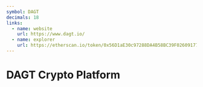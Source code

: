 ```yaml
---
symbol: DAGT
decimals: 18
links:
  - name: website
    url: https://www.dagt.io/
  - name: explorer
    url: https://etherscan.io/token/0x56D1aE30c97288DA4B58BC39F026091778e4E316
---
```


# DAGT Crypto Platform
